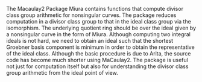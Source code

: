 The Macaulay2 Package Miura contains functions that compute divisor class group arithmetic for nonsingular curves. The package reduces computation in a divisor class group to that in the ideal class group via the isomorphism. The underlying quotient ring  should be over the ideal given by a nonsingular curve in the form of Miura.
Although computing two integral ideals is not hard, we need to obtain an ideal such that the shortest Groebner basis component is minimum
in order to obtain the representative of the ideal class. Although the basic  procedure is due to Arita,  the source code has become much shorter using MaCaulay2.
The package is useful not just for computation itself but also for understanding the divisor class group arithmetic from the ideal point of view.
